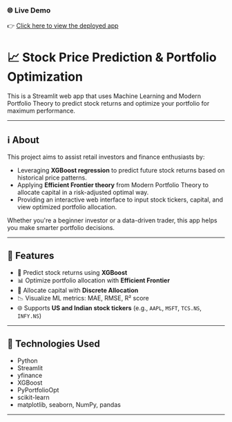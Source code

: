 ### 🌐 Live Demo

👉 [Click here to view the deployed app](https://stock-prediction--app.streamlit.app/)

# 📈 Stock Price Prediction & Portfolio Optimization

This is a Streamlit web app that uses Machine Learning and Modern Portfolio Theory to predict stock returns and optimize your portfolio for maximum performance.

---

## ℹ️ About

This project aims to assist retail investors and finance enthusiasts by:

- Leveraging **XGBoost regression** to predict future stock returns based on historical price patterns.
- Applying **Efficient Frontier theory** from Modern Portfolio Theory to allocate capital in a risk-adjusted optimal way.
- Providing an interactive web interface to input stock tickers, capital, and view optimized portfolio allocation.

Whether you're a beginner investor or a data-driven trader, this app helps you make smarter portfolio decisions.

---

## 🚀 Features

- 🔮 Predict stock returns using **XGBoost**
- 📊 Optimize portfolio allocation with **Efficient Frontier**
- 💼 Allocate capital with **Discrete Allocation**
- 📉 Visualize ML metrics: MAE, RMSE, R² score
- 🌐 Supports **US and Indian stock tickers** (e.g., `AAPL`, `MSFT`, `TCS.NS`, `INFY.NS`)

---

## 🧠 Technologies Used

- Python
- Streamlit
- yfinance
- XGBoost
- PyPortfolioOpt
- scikit-learn
- matplotlib, seaborn, NumPy, pandas

---
